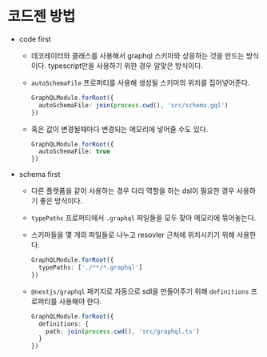 # 코드젠 방법

- code first
  - 데코레이터와 클래스를 사용해서 graphql 스키마와 상응하는 것을 만드는 방식이다. typescript만을 사용하기 위한 경우 알맞은 방식이다.
  - `autoSchemaFile` 프로퍼티를 사용해 생성될 스키마의 위치를 집어넣어준다.

    ```ts
    GraphQLModule.forRoot({
      autoSchemaFile: join(process.cwd(), 'src/schema.gql')
    })
    ```

  - 혹은 값이 변경될때마다 변경되는 메모리에 넣어줄 수도 있다.

    ```ts
    GraphQLModule.forRoot({
      autoSchemaFile: true
    })
    ```

- schema first
  - 다른 플랫폼을 같이 사용하는 경우 다리 역할을 하는 dsl이 필요한 경우 사용하기 좋은 방식이다.
  - `typePaths` 프로퍼티에서 `.graphql` 파일들을 모두 찾아 메모리에 묶어놓는다.
  - 스키마들을 몇 개의 파일들로 나누고 resovler 근처에 위치시키기 위해 사용한다.

    ```ts
    GraphQLModule.forRoot({
      typePaths: ['./**/*.graphql']
    })
    ```

  - `@nestjs/graphql` 패키지로 자동으로 sdl을 만들어주기 위해 `definitions` 프로퍼티를 사용해야 한다.

    ```ts
    GraphQLModule.forRoot({
      definitions: {
        path: join(process.cwd(), 'src/graphql.ts')
      }
    })
    ```
